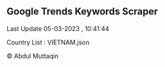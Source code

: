 

## Google Trends Keywords Scraper 
 
Last Update 05-03-2023 , 10:41:44

Country List :
VIETNAM.json



© Abdul Muttaqin 
